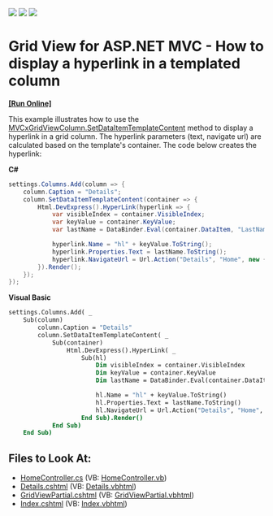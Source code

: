 <!-- default badges list -->
![](https://img.shields.io/endpoint?url=https://codecentral.devexpress.com/api/v1/VersionRange/128549928/14.1.3%2B)
[![](https://img.shields.io/badge/Open_in_DevExpress_Support_Center-FF7200?style=flat-square&logo=DevExpress&logoColor=white)](https://supportcenter.devexpress.com/ticket/details/T107662)
[![](https://img.shields.io/badge/📖_How_to_use_DevExpress_Examples-e9f6fc?style=flat-square)](https://docs.devexpress.com/GeneralInformation/403183)
<!-- default badges end -->
# Grid View for ASP.NET MVC - How to display a hyperlink in a templated column 
<!-- run online -->
**[[Run Online]](https://codecentral.devexpress.com/128549928/)**
<!-- run online end -->

This example illustrates how to use the  [MVCxGridViewColumn.SetDataItemTemplateContent](https://documentation.devexpress.com/#AspNet/DevExpressWebMvcMVCxGridViewColumn_SetDataItemTemplateContenttopic2592) method to display a hyperlink in a grid column. The hyperlink parameters (text, navigate url) are calculated based on the template's container. The code below creates the hyperlink:

**C#**

```cs
settings.Columns.Add(column => {
    column.Caption = "Details";
    column.SetDataItemTemplateContent(container => {
        Html.DevExpress().HyperLink(hyperlink => {
            var visibleIndex = container.VisibleIndex;
            var keyValue = container.KeyValue;
            var lastName = DataBinder.Eval(container.DataItem, "LastName");

            hyperlink.Name = "hl" + keyValue.ToString();
            hyperlink.Properties.Text = lastName.ToString();
            hyperlink.NavigateUrl = Url.Action("Details", "Home", new { id = keyValue });
        }).Render();
    });
});
```

**Visual Basic**

```vb
settings.Columns.Add( _
    Sub(column)
        column.Caption = "Details"
        column.SetDataItemTemplateContent( _
            Sub(container)
                Html.DevExpress().HyperLink( _
                    Sub(hl)
                        Dim visibleIndex = container.VisibleIndex
                        Dim keyValue = container.KeyValue
                        Dim lastName = DataBinder.Eval(container.DataItem, "LastName")

                        hl.Name = "hl" + keyValue.ToString()
                        hl.Properties.Text = lastName.ToString()
                        hl.NavigateUrl = Url.Action("Details", "Home", New With {.id = keyValue})
                    End Sub).Render()
            End Sub)
    End Sub)
```

## Files to Look At:

* [HomeController.cs](./CS/Controllers/HomeController.cs) (VB: [HomeController.vb](./VB/Controllers/HomeController.vb))
* [Details.cshtml](./CS/Views/Home/Details.cshtml) (VB: [Details.vbhtml](./VB/Views/Home/Details.vbhtml))
* [GridViewPartial.cshtml](./CS/Views/Home/GridViewPartial.cshtml) (VB: [GridViewPartial.vbhtml](./VB/Views/Home/GridViewPartial.vbhtml))
* [Index.cshtml](./CS/Views/Home/Index.cshtml) (VB: [Index.vbhtml](./VB/Views/Home/Index.vbhtml))
